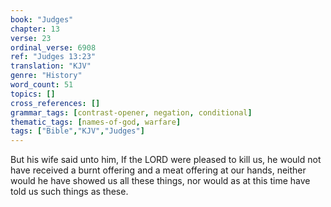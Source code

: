 ```yaml
---
book: "Judges"
chapter: 13
verse: 23
ordinal_verse: 6908
ref: "Judges 13:23"
translation: "KJV"
genre: "History"
word_count: 51
topics: []
cross_references: []
grammar_tags: [contrast-opener, negation, conditional]
thematic_tags: [names-of-god, warfare]
tags: ["Bible","KJV","Judges"]
---
```

But his wife said unto him, If the LORD were pleased to kill us, he would not have received a burnt offering and a meat offering at our hands, neither would he have showed us all these things, nor would as at this time have told us such things as these.
